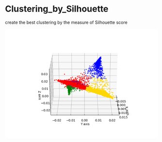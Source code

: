 # Clustering_by_Silhouette
create the best clustering by the measure of Silhouette score

![gif](https://github.com/EtzionData/Clustering-by-Silhouette/blob/master/Pictures/example.gif)

